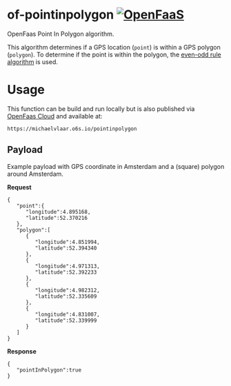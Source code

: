 # of-pointinpolygon [![OpenFaaS](https://img.shields.io/badge/openfaas-cloud-blue.svg)](https://www.openfaas.com)
OpenFaas Point In Polygon algorithm. 

This algorithm determines if a GPS location (`point`) is within a GPS polygon (`polygon`). To determine if the point is within the polygon, the [even-odd rule algorithm](https://en.wikipedia.org/wiki/Even%E2%80%93odd_rule) is used.

# Usage

This function can be build and run locally but is also published via [OpenFaas Cloud](https://github.com/openfaas/openfaas-cloud) and available at:

`https://michaelvlaar.o6s.io/pointinpolygon`

## Payload

Example payload with GPS coordinate in Amsterdam and a (square) polygon around Amsterdam.

**Request**
```
{
   "point":{
      "longitude":4.895168,
      "latitude":52.370216
   },
   "polygon":[
      {
         "longitude":4.851994,
         "latitude":52.394340
      },
      {
         "longitude":4.971313,
         "latitude":52.392233
      },
      {
         "longitude":4.982312,
         "latitude":52.335609
      },
      {
         "longitude":4.831007,
         "latitude":52.339999
      }
   ]
}
```

**Response**
```
{
   "pointInPolygon":true
}
```